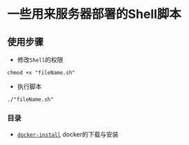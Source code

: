 # 一些用来服务器部署的Shell脚本
## 使用步骤
-   修改`Shell`的权限

```shell
chmod +x "fileName.sh"
```

-   执行脚本

```shell
./"fileName.sh"
```

### 目录

-   [`docker-install`](shell/docker-install.sh) docker的下载与安装
